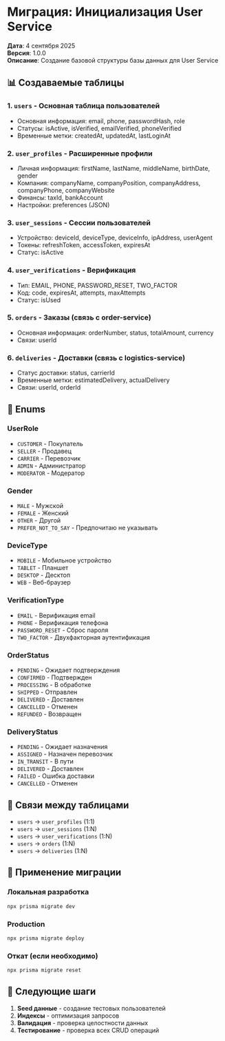 # Миграция: Инициализация User Service

**Дата**: 4 сентября 2025  
**Версия**: 1.0.0  
**Описание**: Создание базовой структуры базы данных для User Service

## 📊 Создаваемые таблицы

### 1. `users` - Основная таблица пользователей
- Основная информация: email, phone, passwordHash, role
- Статусы: isActive, isVerified, emailVerified, phoneVerified
- Временные метки: createdAt, updatedAt, lastLoginAt

### 2. `user_profiles` - Расширенные профили
- Личная информация: firstName, lastName, middleName, birthDate, gender
- Компания: companyName, companyPosition, companyAddress, companyPhone, companyWebsite
- Финансы: taxId, bankAccount
- Настройки: preferences (JSON)

### 3. `user_sessions` - Сессии пользователей
- Устройство: deviceId, deviceType, deviceInfo, ipAddress, userAgent
- Токены: refreshToken, accessToken, expiresAt
- Статус: isActive

### 4. `user_verifications` - Верификация
- Тип: EMAIL, PHONE, PASSWORD_RESET, TWO_FACTOR
- Код: code, expiresAt, attempts, maxAttempts
- Статус: isUsed

### 5. `orders` - Заказы (связь с order-service)
- Основная информация: orderNumber, status, totalAmount, currency
- Связи: userId

### 6. `deliveries` - Доставки (связь с logistics-service)
- Статус доставки: status, carrierId
- Временные метки: estimatedDelivery, actualDelivery
- Связи: userId, orderId

## 🔧 Enums

### UserRole
- `CUSTOMER` - Покупатель
- `SELLER` - Продавец
- `CARRIER` - Перевозчик
- `ADMIN` - Администратор
- `MODERATOR` - Модератор

### Gender
- `MALE` - Мужской
- `FEMALE` - Женский
- `OTHER` - Другой
- `PREFER_NOT_TO_SAY` - Предпочитаю не указывать

### DeviceType
- `MOBILE` - Мобильное устройство
- `TABLET` - Планшет
- `DESKTOP` - Десктоп
- `WEB` - Веб-браузер

### VerificationType
- `EMAIL` - Верификация email
- `PHONE` - Верификация телефона
- `PASSWORD_RESET` - Сброс пароля
- `TWO_FACTOR` - Двухфакторная аутентификация

### OrderStatus
- `PENDING` - Ожидает подтверждения
- `CONFIRMED` - Подтвержден
- `PROCESSING` - В обработке
- `SHIPPED` - Отправлен
- `DELIVERED` - Доставлен
- `CANCELLED` - Отменен
- `REFUNDED` - Возвращен

### DeliveryStatus
- `PENDING` - Ожидает назначения
- `ASSIGNED` - Назначен перевозчик
- `IN_TRANSIT` - В пути
- `DELIVERED` - Доставлен
- `FAILED` - Ошибка доставки
- `CANCELLED` - Отменен

## 🔗 Связи между таблицами

- `users` → `user_profiles` (1:1)
- `users` → `user_sessions` (1:N)
- `users` → `user_verifications` (1:N)
- `users` → `orders` (1:N)
- `users` → `deliveries` (1:N)

## 📝 Применение миграции

### Локальная разработка
```bash
npx prisma migrate dev
```

### Production
```bash
npx prisma migrate deploy
```

### Откат (если необходимо)
```bash
npx prisma migrate reset
```

## 🚀 Следующие шаги

1. **Seed данные** - создание тестовых пользователей
2. **Индексы** - оптимизация запросов
3. **Валидация** - проверка целостности данных
4. **Тестирование** - проверка всех CRUD операций
